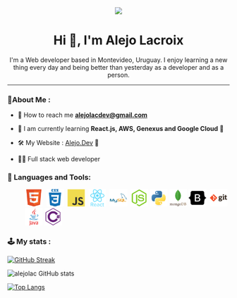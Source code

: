 <div id="header" align="center" >
    <img src="https://media.giphy.com/media/CuuSHzuc0O166MRfjt/giphy.gif" width="200"/>
    <h1>Hi 👋, I'm Alejo Lacroix</h1>
    <p>I'm a Web developer based in Montevideo, Uruguay. I enjoy learning a new thing every day and being better than yesterday as a developer and as a person.</p>
</div>
<hr>

### 🤖About Me :

- 📜 How to reach me **alejolacdev@gmail.com**

- 📡 I am currently learning **React.js, AWS, Genexus and Google Cloud** 🔭

- 🛠 My Website : [Alejo.Dev](https://alejolac.github.io/Portfolio-AlejoLac/) 💼

- 🤵‍♂️ Full stack web developer
   

<div align="left">
    <h3>🔨 Languages and Tools:</h3>
    <dl>
        <dd>
            <dl>
                <img src="https://github.com/devicons/devicon/blob/master/icons/html5/html5-original.svg" title="HTML5" alt="HTML" width="40" height="40"/>&nbsp;
                <img src="https://github.com/devicons/devicon/blob/master/icons/css3/css3-plain-wordmark.svg"  title="CSS3" alt="CSS" width="40" height="40"/>&nbsp;
                <img src="https://github.com/devicons/devicon/blob/master/icons/javascript/javascript-original.svg" title="JavaScript" alt="JavaScript" width="40" height="40"/>&nbsp;
                <img src="https://github.com/devicons/devicon/blob/master/icons/react/react-original-wordmark.svg" title="React" alt="React" width="40" height="40"/>&nbsp;
                <img src="https://github.com/devicons/devicon/blob/master/icons/mysql/mysql-original-wordmark.svg" title="MySQL"  alt="MySQL" width="40" height="40"/>&nbsp;
                <img src="https://github.com/devicons/devicon/blob/master/icons/nodejs/nodejs-original.svg" title="Git" **alt="Git" width="40" height="40"/>
                <img src="https://github.com/devicons/devicon/blob/master/icons/python/python-original.svg" title="Git" **alt="Git" width="40" height="40"/>
                <img src="https://github.com/devicons/devicon/blob/master/icons/mongodb/mongodb-original-wordmark.svg" title="Git" **alt="Git" width="40" height="40"/>
                <img src="https://github.com/devicons/devicon/blob/master/icons/bootstrap/bootstrap-plain.svg" title="Bootstrap" alt="Bootstrap" width="40" height="40"/>&nbsp;   
                <img src="https://github.com/devicons/devicon/blob/master/icons/git/git-original-wordmark.svg" title="Git" **alt="Git" width="40" height="40"/>                
                <img src="https://github.com/devicons/devicon/blob/master/icons/java/java-original-wordmark.svg" title="Git" **alt="Git" width="40" height="40"/>
                <img src="https://github.com/devicons/devicon/blob/master/icons/csharp/csharp-line.svg" title="Git" **alt="Git" width="40" height="40"/>
            </dl>
        </dd>
    </dl>
</div>

### 🕹 My stats : 
  [![GitHub Streak](http://github-readme-streak-stats.herokuapp.com?user=AlejoLac&theme=dark&hide_border=false&date_format=M%20j%5B%2C%20Y%5D&exclude_days=Sun%2CSat&card_width=468)](https://git.io/streak-stats)
  
  ![alejolac GitHub stats](https://github-readme-stats.vercel.app/api?username=alejolac&show_icons=true&theme=great-gatsby)
  
  [![Top Langs](https://github-readme-stats.vercel.app/api/top-langs/?username=alejolac&size_weight=0.5&count_weight=0.5)](https://github.com/anuraghazra/github-readme-stats)



<!--
**alejolac/alejolac** is a ✨ _special_ ✨ repository because its `README.md` (this file) appears on your GitHub profile.

Here are some ideas to get you started:

- 🔭 I’m currently working on ...
- 🌱 I’m currently learning ...
- 👯 I’m looking to collaborate on ...
- 🤔 I’m looking for help with ...
- 💬 Ask me about ...
- 📫 How to reach me: ...
- 😄 Pronouns: ...
- ⚡ Fun fact: ...
-->
